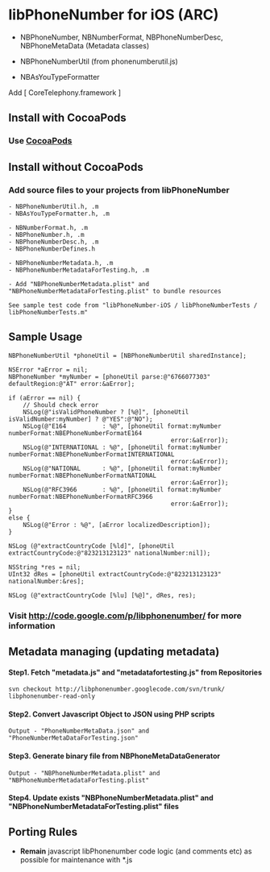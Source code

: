 # libPhoneNumber for iOS (ARC)

* NBPhoneNumber, NBNumberFormat, NBPhoneNumberDesc, NBPhoneMetaData (Metadata classes) 

* NBPhoneNumberUtil (from phonenumberutil.js)
* NBAsYouTypeFormatter 

Add [ CoreTelephony.framework ]

## Install with CocoaPods
### Use [CocoaPods](http://cocoapods.org/?q=libPhoneNumber-iOS)

## Install without CocoaPods
### Add source files to your projects from libPhoneNumber
    - NBPhoneNumberUtil.h, .m
    - NBAsYouTypeFormatter.h, .m
    
    - NBNumberFormat.h, .m
    - NBPhoneNumber.h, .m
    - NBPhoneNumberDesc.h, .m
    - NBPhoneNumberDefines.h
    
    - NBPhoneNumberMetadata.h, .m
    - NBPhoneNumberMetadataForTesting.h, .m
    
    - Add "NBPhoneNumberMetadata.plist" and "NBPhoneNumberMetadataForTesting.plist" to bundle resources

    See sample test code from "libPhoneNumber-iOS / libPhoneNumberTests / libPhoneNumberTests.m"

## Sample Usage
    NBPhoneNumberUtil *phoneUtil = [NBPhoneNumberUtil sharedInstance];
    
    NSError *aError = nil;
    NBPhoneNumber *myNumber = [phoneUtil parse:@"6766077303" defaultRegion:@"AT" error:&aError];
    
    if (aError == nil) {
        // Should check error
        NSLog(@"isValidPhoneNumber ? [%@]", [phoneUtil isValidNumber:myNumber] ? @"YES":@"NO");
        NSLog(@"E164          : %@", [phoneUtil format:myNumber numberFormat:NBEPhoneNumberFormatE164 
                                                 error:&aError]);
        NSLog(@"INTERNATIONAL : %@", [phoneUtil format:myNumber numberFormat:NBEPhoneNumberFormatINTERNATIONAL 
                                                 error:&aError]);
        NSLog(@"NATIONAL      : %@", [phoneUtil format:myNumber numberFormat:NBEPhoneNumberFormatNATIONAL 
                                                 error:&aError]);
        NSLog(@"RFC3966       : %@", [phoneUtil format:myNumber numberFormat:NBEPhoneNumberFormatRFC3966 
                                                 error:&aError]);
    }
    else {
        NSLog(@"Error : %@", [aError localizedDescription]);
    }
    
    NSLog (@"extractCountryCode [%ld]", [phoneUtil extractCountryCode:@"823213123123" nationalNumber:nil]);
    
    NSString *res = nil;
    UInt32 dRes = [phoneUtil extractCountryCode:@"823213123123" nationalNumber:&res];
    
    NSLog (@"extractCountryCode [%lu] [%@]", dRes, res);


### Visit http://code.google.com/p/libphonenumber/ for more information

## Metadata managing (updating metadata) 
#### Step1. Fetch "metadata.js" and "metadatafortesting.js" from Repositories
    svn checkout http://libphonenumber.googlecode.com/svn/trunk/ libphonenumber-read-only
      
#### Step2. Convert Javascript Object to JSON using PHP scripts 
    Output - "PhoneNumberMetaData.json" and "PhoneNumberMetaDataForTesting.json"

#### Step3. Generate binary file from NBPhoneMetaDataGenerator
    Output - "NBPhoneNumberMetadata.plist" and "NBPhoneNumberMetadataForTesting.plist"

#### Step4. Update exists "NBPhoneNumberMetadata.plist" and "NBPhoneNumberMetadataForTesting.plist" files

## Porting Rules
* **Remain** javascript libPhonenumber code logic (and comments etc) as possible for maintenance with *.js
